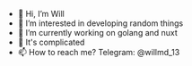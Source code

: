 - 👋 Hi, I’m Will
- 👀 I’m interested in developing random things
- 🌱 I’m currently working on golang and nuxt
- 💞️ It's complicated
- 📫 How to reach me? Telegram: @willmd_13

<!---
MrWildanMD/MrWildanMD is a ✨ special ✨ repository because its `README.md` (this file) appears on your GitHub profile.
You can click the Preview link to take a look at your changes.
--->
